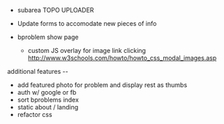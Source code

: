 * subarea TOPO UPLOADER

* Update forms to accomodate new pieces of info

* bproblem show page
  - custom JS overlay for image link clicking
  http://www.w3schools.com/howto/howto_css_modal_images.asp

additional features --
* add featured photo for problem and display rest as thumbs
* auth w/ google or fb
* sort bproblems index
* static about / landing
* refactor css
